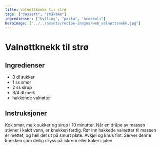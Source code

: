```yaml
---
title: Valnøttknekk til strø
tags: ["dessert", "småkake"]
ingredienser: ["kylling", "pasta", "brokkoli"]
heroImage: ["../../assets/recipe-images/web_valnøttsnekk.jpg"]
---
```


# Valnøttknekk til strø

## Ingredienser

- 3 dl sukker
- 1 ss smør
- 2 ss sirup
- 3/4 dl melk
- hakkende valnøtter

## Instruksjoner

Kok smør, melk sukker og sirup i 10 minutter. Når en dråpe av massen stivner i kaldt vann, er knekken ferdig. Rør inn hakkede valnøtter til massen er mettet, og hell det ut på smurt plate. Avkjøl og knus fint. Server denne knekken som deilig dryss på iskrem eller kaker i julen.
